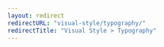 ```yaml
---
layout: redirect
redirectURL: "visual-style/typography/"
redirectTitle: "Visual Style > Typography"
---
```

